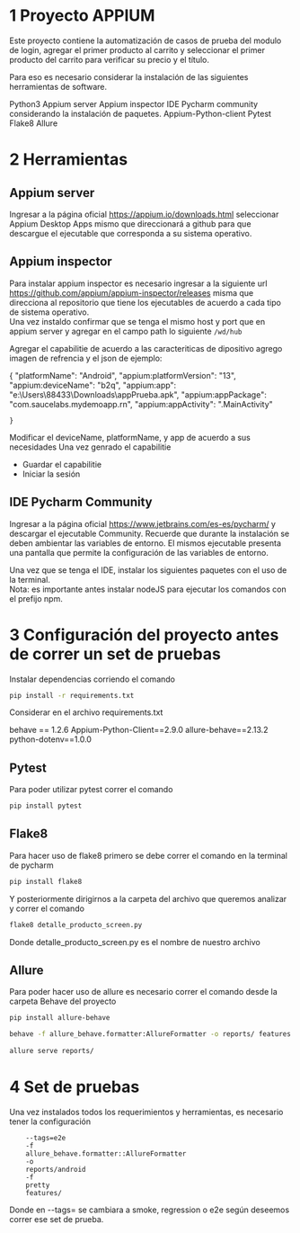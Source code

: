 # 1 Proyecto APPIUM

Este proyecto contiene la automatización de casos de prueba del modulo de login, agregar el primer producto al carrito y seleccionar el primer producto del carrito para verificar su precio y el título. 

Para eso es necesario considerar la instalación de las siguientes herramientas de software.

Python3
Appium server
Appium inspector
IDE Pycharm community considerando la instalación de paquetes.
Appium-Python-client
Pytest
Flake8
Allure

# 2 Herramientas

## Appium server
Ingresar a la página oficial https://appium.io/downloads.html seleccionar Appium Desktop Apps mismo que direccionará a github para que descargue el ejecutable que corresponda a su sistema operativo.

## Appium inspector
Para instalar appium inspector es necesario ingresar a la siguiente url https://github.com/appium/appium-inspector/releases misma que direcciona al repositorio que tiene los ejecutables de acuerdo a cada tipo de sistema operativo.   
Una vez instaldo confirmar que se tenga el mismo host y port que en appium server y agregar en el campo path lo siguiente `/wd/hub` 

Agregar el capabilitie de acuerdo a las caracteriticas de dipositivo agrego imagen de refrencia y el json de ejemplo: 

{
        "platformName": "Android",
        "appium:platformVersion": "13",
        "appium:deviceName": "b2q",
        "appium:app": "e:\\Users\\88433\\Downloads\\appPrueba.apk",
        "appium:appPackage": "com.saucelabs.mydemoapp.rn",
        "appium:appActivity": ".MainActivity"

    }

Modificar el deviceName, platformName, y app de acuerdo a sus necesidades 
Una vez genrado el capabilitie
* Guardar el capabilitie
* Iniciar la sesión

## IDE Pycharm Community
Ingresar a la página oficial https://www.jetbrains.com/es-es/pycharm/ y descargar el
ejecutable Community. Recuerde que durante la instalación se deben ambientar las variables de entorno.
El mismos ejecutable presenta una pantalla que permite la configuración de las variables de entorno. 

Una vez que se tenga el IDE, instalar los siguientes paquetes con el uso de la terminal.  
Nota: es importante antes instalar nodeJS para ejecutar los comandos con el prefijo npm. 

# 3 Configuración del proyecto antes de correr un set de pruebas

Instalar dependencias corriendo el comando

 ```bash
pip install -r requirements.txt
```

Considerar en el archivo requirements.txt 

behave == 1.2.6
Appium-Python-Client==2.9.0
allure-behave==2.13.2
python-dotenv==1.0.0

## Pytest

Para poder utilizar pytest correr el comando


 ```bash
pip install pytest
```

## Flake8

Para hacer uso de flake8 primero se debe correr el comando en la terminal de pycharm

 ```bash
pip install flake8
```

Y posteriormente dirigirnos a la carpeta del archivo que queremos analizar y correr el comando


 ```bash
flake8 detalle_producto_screen.py
```

Donde detalle_producto_screen.py es el nombre de nuestro archivo


## Allure

Para poder hacer uso de allure es necesario correr el comando desde la carpeta Behave del proyecto

 ```bash
pip install allure-behave

 behave -f allure_behave.formatter:AllureFormatter -o reports/ features  
  
allure serve reports/ 
```
# 4 Set de pruebas

Una vez instalados todos los requerimientos y herramientas, es necesario tener la configuración

        --tags=e2e
   	 	-f
    	allure_behave.formatter::AllureFormatter
   		-o
   		reports/android
   		-f
   		pretty
   		features/

Donde en --tags= se cambiara a smoke, regression o e2e según deseemos correr ese set de prueba. 


